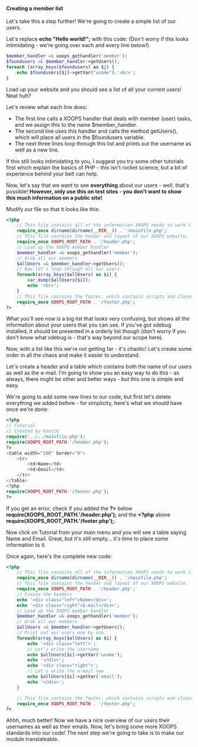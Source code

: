 #### Creating a member list
Let's take this a step further! We're going to create a simple list of our users. 

Let's replace **echo "Hello world!";** with this code:
(Don't worry if this looks intimidating - we're going over each and every line below!).

```php
$member_handler =& xoops_gethandler('member');
$foundusers =& $member_handler->getUsers();
foreach (array_keys($foundusers) as $j) {
    echo $foundusers[$j]->getVar("uname").'<br>';
}
```
Load up your website and you should see a list of all your current users! Neat huh?

Let's review what each line does:
* The first line calls a XOOPS handler that deals with member (user) tasks, and we assign this to the name $member_handler.
* The second line uses this handler and calls the method getUsers(), which will place all users in the $foundusers variable.
* The next three lines loop through this list and prints out the username as well as a new line.

If this still looks intimidating to you, I suggest you try some other tutorials first which explain the basics of PHP - this isn't rocket science, but a bit of experience behind your belt can help.

Now, let's say that we want to see **everything** about our users - well, that's possible! **However, only use this on test sites - you don't want to show this much information on a public site!**

Modify our file so that it looks like this:

```php
<?php
    // This file contains all of the information XOOPS needs to work (like the database information). It's the bootstrap of XOOPS, basicly.
    require_once dirname(dirname(__DIR__)) . '/mainfile.php';
    // This file contains the header and layout of our XOOPS website.
    require_once XOOPS_ROOT_PATH . '/header.php';
    // Load up the XOOPS member handler
    $member_handler =& xoops_gethandler('member');
    // Grab all our members
    $allUsers =& $member_handler->getUsers();
    // Now let's loop through all our users
    foreach(array_keys($allUsers) as $i) {
        var_dump($allUsers[$i]);
        echo '<br>';
    }
    // This file contains the footer, which contains scripts and closes our layout.
    require_once XOOPS_ROOT_PATH . '/footer.php';
?>
```
What you'll see now is a big list that looks very confusing, but shows all the information about your users that you can use.
If you've got xdebug installed, it should be presented in a orderly list though (don't worry if you don't know what xdebug is - that's way beyond our scope here).

Now, with a list like this we're not getting far - it's chaotic! Let's create some order in all the chaos and make it easier to understand.

Let's create a header and a table which contains both the name of our users as well as the e-mail. 
I'm going to show you an easy way to do this - as always, there might be other and better ways - but this one is simple and easy.

We're going to add some new lines to our code, but first let's delete everything we added before - for simplicity, here's what we should have once we're done:

```php
<?php
// Tutorial 
// Created by KaotiK
require('../../mainfile.php');
require(XOOPS_ROOT_PATH.'/header.php');
?>
<table width="100" border="0">
    <tr>
        <td>Name</td>
        <td>Email</td>
    </tr>
</table>
<?php
require(XOOPS_ROOT_PATH.'/footer.php');
?>
```
If you get an error, check if you added the **?>** below **require(XOOPS_ROOT_PATH.'/header.php');** and the  **<?php** above **require(XOOPS_ROOT_PATH.'/footer.php');**.

Now click on Tutorial from your main menu and you will see a table saying Name and Email. Great, but it's still empty... it's time to place some information to it.

Once again, here's the complete new code:

```php
<?php
    // This file contains all of the information XOOPS needs to work (like the database information). It's the bootstrap of XOOPS, basicly.
    require_once dirname(dirname(__DIR__)) . '/mainfile.php';
    // This file contains the header and layout of our XOOPS website.
    require_once XOOPS_ROOT_PATH . '/header.php';
    // Create the headers
    echo '<div class="left">Name</div>';
    echo '<div class="right">E-mail</div>';
    // Load up the XOOPS member handler
    $member_handler =& xoops_gethandler('member');
    // Grab all our members
    $allUsers =& $member_handler->getUsers();
    // Print out our users one by one.
    foreach(array_keys($allUsers) as $i) {
        echo '<div class="left">';
        // Let's write the username
        echo $allUsers[$i]->getVar('uname');
        echo '</div>';
        echo '<div class="right">';
        // Let's write the e-mail now
        echo $allUsers[$i]->getVar('email');
        echo '</div>';
    }

    // This file contains the footer, which contains scripts and closes our layout.
    require_once XOOPS_ROOT_PATH . '/footer.php';
?>
```

Ahhh, much better! Now we have a nice overview of our users their usernames as well as their emails. Now, let's bring some more XOOPS standards into our code!
The next step we're going to take is to make our module translateable.
